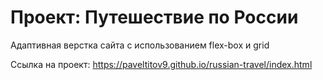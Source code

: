 # Проект: Путешествие по России
Адаптивная верстка сайта с использованием flex-box и grid

Ссылка на проект:
https://paveltitov9.github.io/russian-travel/index.html
